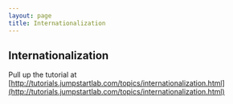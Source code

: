 ```yaml
---
layout: page
title: Internationalization
---
```


## Internationalization

Pull up the tutorial at [http://tutorials.jumpstartlab.com/topics/internationalization.html](http://tutorials.jumpstartlab.com/topics/internationalization.html)